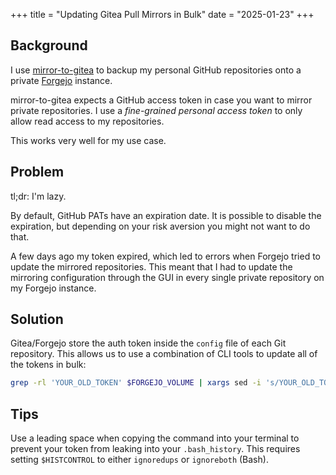 +++
title = "Updating Gitea Pull Mirrors in Bulk"
date = "2025-01-23"
+++

## Background

I use [mirror-to-gitea](https://github.com/jaedle/mirror-to-gitea) to backup my personal GitHub repositories onto a private [Forgejo](https://forgejo.org) instance.

mirror-to-gitea expects a GitHub access token in case you want to mirror private repositories.
I use a _fine-grained personal access token_ to only allow read access to my repositories.

This works very well for my use case.

## Problem

tl;dr: I'm lazy.

By default, GitHub PATs have an expiration date.
It is possible to disable the expiration, but depending on your risk aversion you might not want to do that.

A few days ago my token expired, which led to errors when Forgejo tried to update the mirrored repositories.
This meant that I had to update the mirroring configuration through the GUI in every single private repository on my Forgejo instance.

## Solution

Gitea/Forgejo store the auth token inside the `config` file of each Git repository.
This allows us to use a combination of CLI tools to update all of the tokens in bulk:

```bash
grep -rl 'YOUR_OLD_TOKEN' $FORGEJO_VOLUME | xargs sed -i 's/YOUR_OLD_TOKEN/YOUR_NEW_TOKEN/g'
```

## Tips

Use a leading space when copying the command into your terminal to prevent your token from leaking into your `.bash_history`.
This requires setting `$HISTCONTROL` to either `ignoredups` or `ignoreboth` (Bash).
